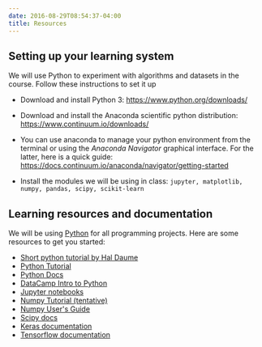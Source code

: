 ```yaml
---
date: 2016-08-29T08:54:37-04:00
title: Resources 
---
```


## Setting up your learning system

We will use Python to experiment with algorithms and datasets in the course. Follow these instructions to set it up

- Download and install Python 3: https://www.python.org/downloads/  
- Download and install the Anaconda scientific python distribution: https://www.continuum.io/downloads/  

- You can use anaconda to manage your python environment from the terminal or using the _Anaconda Navigator_ graphical interface. For the latter, here is a quick guide: https://docs.continuum.io/anaconda/navigator/getting-started 
- Install the modules we will be using in class: `jupyter, matplotlib, numpy, pandas, scipy, scikit-learn`

## Learning resources and documentation

We will be using [Python](http://www.python.org/) for all programming projects. Here are some resources
to get you started:

* [Short python tutorial by Hal Daume](http://www.umiacs.umd.edu/~hal/courses/2011F_ML/p0/)  
*	[Python Tutorial](http://docs.python.org/tutorial/)  
*	[Python Docs](http://docs.python.org/index.html)  
* [DataCamp Intro to Python](https://www.datacamp.com/courses/intro-to-python-for-data-science)
*   [Jupyter notebooks](http://jupyter.org/)
*	[Numpy Tutorial (tentative)](http://scipy.org/Tentative_NumPy_Tutorial)  
*	[Numpy User's Guide](http://docs.scipy.org/doc/numpy/user/)  
*	[Scipy docs](http://docs.scipy.org/doc/)  
* [Keras documentation](https://keras.io/)  
* [Tensorflow documentation](https://www.tensorflow.org/tutorials/)


